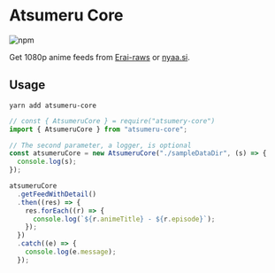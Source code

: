# Atsumeru Core

![npm](https://img.shields.io/npm/v/atsumeru-core?style=flat-square)

Get 1080p anime feeds from [Erai-raws](https://www.erai-raws.info/) or [nyaa.si](https://nyaa.si/).

## Usage

`yarn add atsumeru-core`

```Typescript
// const { AtsumeruCore } = require("atsumery-core")
import { AtsumeruCore } from "atsumeru-core";

// The second parameter, a logger, is optional
const atsumeruCore = new AtsumeruCore("./sampleDataDir", (s) => {
  console.log(s);
});

atsumeruCore
  .getFeedWithDetail()
  .then((res) => {
    res.forEach((r) => {
      console.log(`${r.animeTitle} - ${r.episode}`);
    });
  })
  .catch((e) => {
    console.log(e.message);
  });

```
